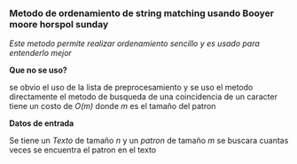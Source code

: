### Metodo de ordenamiento de string matching usando Booyer moore horspol sunday


*Este metodo permite realizar ordenamiento sencillo y es usado para entenderlo mejor*



**Que no se uso?**

se obvio el uso de la lista de preprocesamiento  y se uso el metodo directamente el metodo de busqueda de una coincidencia de un caracter tiene un costo de  *O(m)* donde *m* es el tamaño del patron


**Datos de entrada**

Se tiene un *Texto* de tamaño *n* y un *patron* de tamaño *m* se buscara cuantas veces se encuentra el patron en el texto